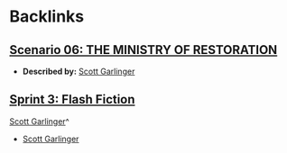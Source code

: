 
# Backlinks
## [Scenario 06: THE MINISTRY OF RESTORATION ](<Scenario 06: THE MINISTRY OF RESTORATION .md>)
- **Described by:** [Scott Garlinger](<Scott Garlinger.md>)

## [Sprint 3: Flash Fiction](<Sprint 3: Flash Fiction.md>)
[Scott Garlinger](<Scott Garlinger.md>)^

- [Scott Garlinger](<Scott Garlinger.md>)


